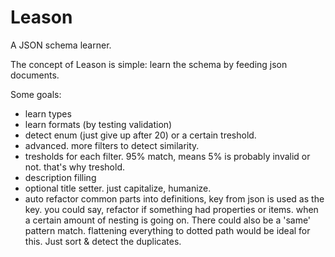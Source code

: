 Leason
======

A JSON schema learner.

The concept of Leason is simple: learn the schema by feeding json documents.

Some goals:

- learn types
- learn formats (by testing validation)
- detect enum (just give up after 20) or a certain treshold.
- advanced. more filters to detect similarity.
- tresholds for each filter. 95% match, means 5% is probably invalid or not.
  that's why treshold.
- description filling
- optional title setter. just capitalize, humanize.
- auto refactor common parts into definitions, key from json is used as the key.
  you could say, refactor if something had properties or items. when a
  certain amount of nesting is going on. There could also be a 'same' pattern match.
  flattening everything to dotted path would be ideal for this. Just sort & detect
  the duplicates.

